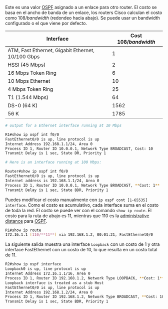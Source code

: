 Este es una valor [OSPF](OSPF.md) asignado a un enlace para otro router. El costo se basa en el ancho de banda de un enlace, los routers Cisco calculan el costo como $108/bandwidth$ (redondeo hacia abajo). Se puede usar un bandwidth configurado o el que viene por defecto.

| Interface | Cost $108/bandwidth$ |
| ---- | ---- |
| ATM, Fast Ethernet, Gigabit Ethernet, 10/100 Gbps | 1 |
| HSSI (45 Mbps) | 2 |
| 16 Mbps Token Ring | 6 |
| 10 Mbps Ethernet | 10 |
| 4 Mbps Token Ring | 25 |
| T1 (1.544 Mbps) | 64 |
| DS-0 (64 K) | 1562 |
| 56 K | 1785 |


``` bash
# output for a Ethernet interface running at 10 Mbps

R1#show ip ospf int f0/0
FastEthernet0/0 is up, line protocol is up
Internet Address 192.168.1.1/24, Area 0
Process ID 1, Router ID 10.0.0.1, Network Type BROADCAST, Cost: 10
Transmit Delay is 1 sec, State DR, Priority 1

# Here is an interface running at 100 Mbps:

Router#show ip ospf int f0/0
FastEthernet0/0 is up, line protocol is up
Internet address is 192.168.1.1/24, Area 0
Process ID 1, Router ID 10.0.0.1, Network Type BROADCAST, **Cost: 1**
Transmit Delay is 1 sec, State BDR, Priority 1
```

Puedes modificar el costo manualmente con `ip ospf cont [1-65535] interface`. Como el costo es acumulativo, cada interface suma en el costo de toda la red. El costo se puede ver con el comando `show ip route`. El costo para la ruta de abajo es 11, mientras que 110 es la [administrative distance](administrative%20distance.md) para [OSPF](OSPF.md). 

``` bash
R1#show ip route
172.16.1.1 [110/**11**] via 192.168.1.2, 00:01:21, FastEthernet0/0
```

La siguiente salida muestra una interface `Loopback` con un costo de 1 y otra interface FastEthernet con un costo de 10, lo que resulta en un costo total de 11. 

``` bash
R2#show ip ospf interface
Loopback0 is up, line protocol is up
Internet Address 172.16.1.1/16, Area 0
Process ID 1, Router ID 192.168.1.2, Network Type LOOPBACK, **Cost: 1**
Loopback interface is treated as a stub Host
FastEthernet0/0 is up, line protocol is up
Internet Address 192.168.1.2/24, Area 0
Process ID 1, Router ID 192.168.1.2, Network Type BROADCAST, **Cost: 10**
Transmit Delay is 1 sec, State BDR, Priority 1
```